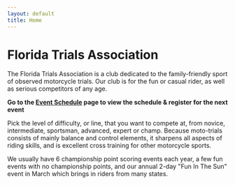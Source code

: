 ```yaml
---
layout: default
title: Home
---
```


# Florida Trials Association

The Florida Trials Association is a club dedicated to the family-friendly sport of observed motorcycle trials. Our club is for the fun or casual rider, as well as serious competitors of any age.

**Go to the [Event Schedule](/events/) page to view the schedule & register for the next event**

Pick the level of difficulty, or line, that you want to compete at, from novice, intermediate, sportsman, advanced, expert or champ. Because moto-trials consists of mainly balance and control elements, it sharpens all aspects of riding skills, and is excellent cross training for other motorcycle sports.

We usually have 6 championship point scoring events each year, a few fun events with no championship points, and our annual 2-day "Fun In The Sun" event in March which brings in riders from many states. 